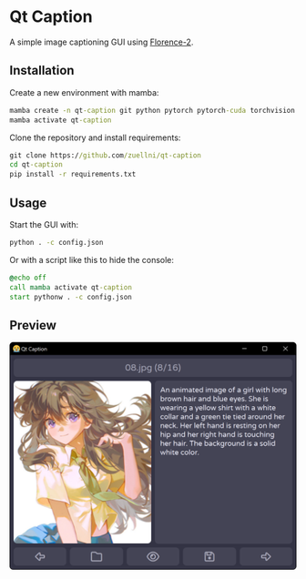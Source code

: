 # Qt Caption
A simple image captioning GUI using [Florence-2](https://huggingface.co/collections/microsoft/florence-6669f44df0d87d9c3bfb76de).

## Installation
Create a new environment with mamba:
```bat
mamba create -n qt-caption git python pytorch pytorch-cuda torchvision -c conda-forge -c nvidia -c pytorch
mamba activate qt-caption
```

Clone the repository and install requirements:
```bat
git clone https://github.com/zuellni/qt-caption
cd qt-caption
pip install -r requirements.txt
```

## Usage
Start the GUI with:
```bat
python . -c config.json
```

Or with a script like this to hide the console:
```bat
@echo off
call mamba activate qt-caption
start pythonw . -c config.json
```

## Preview
![Preview](assets/preview.png)
